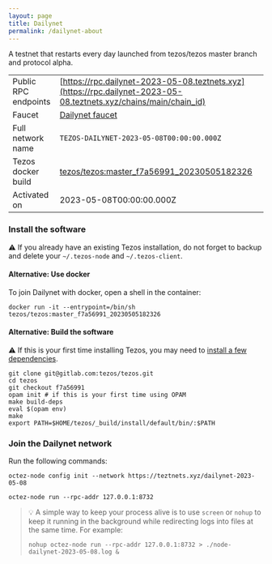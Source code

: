 ```yaml
---
layout: page
title: Dailynet
permalink: /dailynet-about
---
```


A testnet that restarts every day launched from tezos/tezos master branch and protocol alpha.

| | |
|-------|---------------------|
| Public RPC endpoints | [https://rpc.dailynet-2023-05-08.teztnets.xyz](https://rpc.dailynet-2023-05-08.teztnets.xyz/chains/main/chain_id)<br/> |
| Faucet | [Dailynet faucet](https://faucet.dailynet-2023-05-08.teztnets.xyz) |
| Full network name | `TEZOS-DAILYNET-2023-05-08T00:00:00.000Z` |
| Tezos docker build | [tezos/tezos:master_f7a56991_20230505182326](https://hub.docker.com/r/tezos/tezos/tags?page=1&ordering=last_updated&name=master_f7a56991_20230505182326) |
| Activated on | 2023-05-08T00:00:00.000Z |





### Install the software

⚠️  If you already have an existing Tezos installation, do not forget to backup and delete your `~/.tezos-node` and `~/.tezos-client`.



#### Alternative: Use docker

To join Dailynet with docker, open a shell in the container:

```
docker run -it --entrypoint=/bin/sh tezos/tezos:master_f7a56991_20230505182326
```

#### Alternative: Build the software

⚠️  If this is your first time installing Tezos, you may need to [install a few dependencies](https://tezos.gitlab.io/introduction/howtoget.html#setting-up-the-development-environment-from-scratch).

```
git clone git@gitlab.com:tezos/tezos.git
cd tezos
git checkout f7a56991
opam init # if this is your first time using OPAM
make build-deps
eval $(opam env)
make
export PATH=$HOME/tezos/_build/install/default/bin/:$PATH
```

### Join the Dailynet network

Run the following commands:

```
octez-node config init --network https://teztnets.xyz/dailynet-2023-05-08

octez-node run --rpc-addr 127.0.0.1:8732
```

> 💡 A simple way to keep your process alive is to use `screen` or `nohup` to keep it running in the background while redirecting logs into files at the same time. For example:
>
> ```bash=13
> nohup octez-node run --rpc-addr 127.0.0.1:8732 > ./node-dailynet-2023-05-08.log &
> ```



